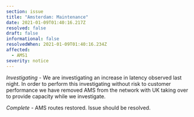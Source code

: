 ```yaml
---
section: issue
title: "Amsterdam: Maintenance"
date: 2021-01-09T01:40:16.217Z
resolved: false
draft: false
informational: false
resolvedWhen: 2021-01-09T01:40:16.234Z
affected:
  - AMS1
severity: notice
---
```

*Investigating* - We are investigating an increase in latency observed last night. In order to perform this investigating without risk to customer performance we have removed AMS from the network with UK taking over to provide capacity while we investigate.

*Complete* - AMS routes restored. Issue should be resolved.